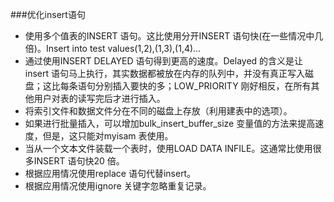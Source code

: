 ###优化insert语句
* 使用多个值表的INSERT 语句。这比使用分开INSERT 语句快(在一些情况中几倍)。Insert into test values(1,2),(1,3),(1,4)…
* 通过使用INSERT DELAYED 语句得到更高的速度。Delayed 的含义是让insert 语句马上执行，其实数据都被放在内存的队列中，并没有真正写入磁盘；这比每条语句分别插入要快的多；LOW_PRIORITY 刚好相反，在所有其他用户对表的读写完后才进行插入。
* 将索引文件和数据文件分在不同的磁盘上存放（利用建表中的选项）。
* 如果进行批量插入，可以增加bulk_insert_buffer_size 变量值的方法来提高速度，但是，这只能对myisam 表使用。
* 当从一个文本文件装载一个表时，使用LOAD DATA INFILE。这通常比使用很多INSERT 语句快20 倍。
* 根据应用情况使用replace 语句代替insert。
* 根据应用情况使用ignore 关键字忽略重复记录。
